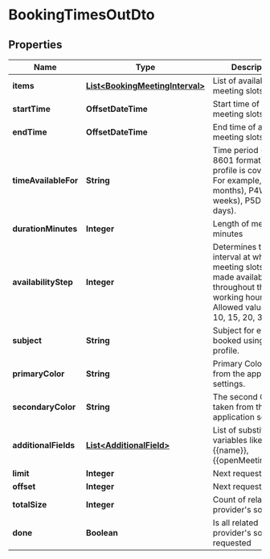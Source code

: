 

# BookingTimesOutDto


## Properties

| Name | Type | Description | Notes |
|------------ | ------------- | ------------- | -------------|
|**items** | [**List&lt;BookingMeetingInterval&gt;**](BookingMeetingInterval.md) | List of available meeting slots. |  [optional] |
|**startTime** | **OffsetDateTime** | Start time of available meeting slots. |  [optional] |
|**endTime** | **OffsetDateTime** | End time of available meeting slots. |  [optional] |
|**timeAvailableFor** | **String** | Time period (in ISO-8601 format) the profile is covering. For example, P3M (3 months), P4W (4 weeks), P5D (5 days). |  [optional] |
|**durationMinutes** | **Integer** | Length of meeting in minutes |  [optional] |
|**availabilityStep** | **Integer** | Determines the interval at which new meeting slots are made available throughout the working hours. Allowed values are 5, 10, 15, 20, 30, 60. |  [optional] |
|**subject** | **String** | Subject for events booked using this profile. |  [optional] |
|**primaryColor** | **String** | Primary Color, taken from the application settings. |  [optional] |
|**secondaryColor** | **String** | The second Color, taken from the application settings. |  [optional] |
|**additionalFields** | [**List&lt;AdditionalField&gt;**](AdditionalField.md) | List of substitution variables like {{name}}, {{openMeetingUrl}},... |  [optional] |
|**limit** | **Integer** | Next request limit |  [optional] |
|**offset** | **Integer** | Next request offset |  [optional] |
|**totalSize** | **Integer** | Count of related provider&#39;s sources |  [optional] |
|**done** | **Boolean** | Is all related provider&#39;s sources requested |  [optional] |



